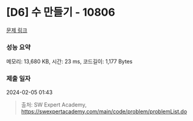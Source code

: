 # [D6] 수 만들기 - 10806 

[문제 링크](https://swexpertacademy.com/main/code/problem/problemDetail.do?contestProbId=AXTC4piqD_IDFASe) 

### 성능 요약

메모리: 13,680 KB, 시간: 23 ms, 코드길이: 1,177 Bytes

### 제출 일자

2024-02-05 01:43



> 출처: SW Expert Academy, https://swexpertacademy.com/main/code/problem/problemList.do